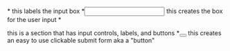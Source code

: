 *<label></label> this labels the input box
*<input> this creates the box for the user input
*<form></form> this is a section that has input controls, labels, and buttons
*<button></button> this creates an easy to use clickable submit form aka a "button"